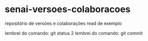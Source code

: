 # senai-versoes-colaboracoes
repositório de versões e colaborações
read de exemplo


lembrei do comando: git status 2
lembrei do comando: git commit

